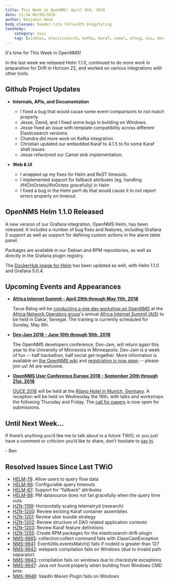 ```yaml
---
title: This Week in OpenNMS: April 9th, 2018
date: 11:54 04/09/2018
author: Benjamin Reed
body_classes: header-lite fullwidth blogstyling
taxonomy:
    category: twio
    tag: [windows, elasticsearch, kafka, karaf, camel, afnog, ais, dev-jam, ouce]
---
```


It's time for This Week in OpenNMS!

In the last week we released Helm 1.1.0, continued to do more work in preparation for Drift in Horizon 22, and worked on various integrations with other tools.

<!-- git log --author=bamboo@opennms.org --invert-grep --all --no-merges --since='2018-04-02 00:00:00' --until='2018-04-09 00:00:00' --format='%Cblue%ai %Cgreen%aN %Creset%s %Cblue(%H)%Cred%d' --author-date-order | sort | less -R -->

## Github Project Updates

* __Internals, APIs, and Documentation__

  * I fixed a bug that would cause some event comparisons to not match properly.
  * Jesse, David, and I fixed some bugs in building on Windows.
  * Jesse fixed an issue with template compatibility across different Elasticsearch versions.
  * Chandra did more work on Kafka integration.
  * Christian updated our embedded Karaf to 4.1.5 to fix some Karaf shell issues.
  * Jesse refactored our Camel sink implementation.

* __Web & UI__

  * I wrapped up my fixes for Helm and ReST timeouts.
  * I implemented support for fallback attributes (eg, handling ifHCInOctets/ifInOctets gracefully) in Helm
  * I fixed a bug in the Helm perf-ds that would cause it to not report errors properly on timeout.


## OpenNMS Helm 1.1.0 Released

A new version of our Grafana integration, OpenNMS Helm, has been released.  It includes a number of bug fixes and features, including Grafana 5 support as well as support for defining custom actions in the alarm table panel.

Packages are available in our Debian and RPM repositories, as well as directly in the Grafana plugin registry.

The [DockerHub image for Helm](https://hub.docker.com/r/opennms/helm/tags/) has been updated as well, with Helm 1.1.0 and Grafana 5.0.4.


## Upcoming Events and Appearances

* __[Africa Internet Summit - April 29th through May 11th, 2018](http://internetsummitafrica.org/)__

  Tarus Balog will be [conducting a one day workshop on OpenNMS](https://www.internetsummit.africa/agenda/programme) at the [Africa Network Operators group](https://afnog.org/)'s annual [Africa Internet Summit (AIS)](http://internetsummitafrica.org/) to be held in Dakar, Senegal.
  The training is currently scheduled for Sunday, May 6th.

* __[Dev-Jam 2018 - June 10th through 16th, 2018](https://wiki.opennms.org/wiki/Dev-Jam_2018)__

  The OpenNMS developers conference, Dev-Jam, will return again this year to the University of Minnesota in Minneapolis.
  Dev-Jam is a week of fun -- half hackathon, half social get-together.  More information is available on [the OpenNMS wiki](https://wiki.opennms.org/wiki/Dev-Jam_2018) and [registration is now open](http://www.opennms.com/opennms-dev-jam-registration) -- please join us!  All are welcome.

* __[OpenNMS User Conference Europe 2018 - September 20th through 21st, 2018](https://ouce.opennms.eu/)__

  [OUCE 2018](https://ouce.opennms.eu/) will be held at the [Rilano Hotel in Munich, Germany](https://www.rilano-hotel-muenchen.de/).
  A reception will be held on Wednesday the 19th, with talks and workshops the following Thursday and Friday.
  The [call for papers](https://ouce.opennms.eu/cfp/2018/) is now open for submissions.


## Until Next Week…

If there’s anything you’d like me to talk about in a future TWiO, or you just have a comment or criticism you’d like to share, don’t hesitate to [say hi](mailto:twio@opennms.org).

\- Ben

<!--
  https://github.com/OpenNMS/twio-fodder/blob/master/scripts/twio-issues-list.pl
-->

## Resolved Issues Since Last TWiO

* [HELM-78](https://issues.opennms.org/browse/HELM-78): Allow users to query flow data
* [HELM-86](https://issues.opennms.org/browse/HELM-86): Configurable query timeouts
* [HELM-87](https://issues.opennms.org/browse/HELM-87): Support for "fallback" attributes
* [HELM-88](https://issues.opennms.org/browse/HELM-88): PM datasource does not fail gracefully when the query time outs
* [HZN-1199](https://issues.opennms.org/browse/HZN-1199): Horizontally scaling telemetryd (research)
* [HZN-1200](https://issues.opennms.org/browse/HZN-1200): Review existing Karaf container assemblies
* [HZN-1201](https://issues.opennms.org/browse/HZN-1201): Review uber bundle strategy
* [HZN-1202](https://issues.opennms.org/browse/HZN-1202): Review structure of DAO related application contexts
* [HZN-1203](https://issues.opennms.org/browse/HZN-1203): Review Karaf feature definitions
* [HZN-1255](https://issues.opennms.org/browse/HZN-1255): Create RPM packages for the elasticsearch-drift-plugin
* [NMS-9885](https://issues.opennms.org/browse/NMS-9885): collection:collect command fails with ClassCastException
* [NMS-9941](https://issues.opennms.org/browse/NMS-9941): EventUtils.eventsMatch() fails if nodeId is greater than 127
* [NMS-9942](https://issues.opennms.org/browse/NMS-9942): webpack compilation fails on Windows (due to invalid path separator)
* [NMS-9943](https://issues.opennms.org/browse/NMS-9943): compilation fails on windows due to checkstyle exceptions
* [NMS-9947](https://issues.opennms.org/browse/NMS-9947): Java not found properly when building from Windows CMD proc
* [NMS-9948](https://issues.opennms.org/browse/NMS-9948): Vaadin Maven Plugin fails on Windows